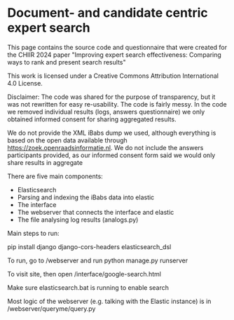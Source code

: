 # Document- and candidate centric expert search
This page contains the source code and questionnaire that were created for the CHIIR 2024 paper "Improving expert search effectiveness: Comparing ways to rank and present search results"

This work is licensed under a Creative Commons Attribution International 4.0 License.


Disclaimer: 
The code was shared for the purpose of transparency, but it was not rewritten for easy re-usability. The code is fairly messy. In the code we removed individual results (logs, answers questionnaire) we only obtained informed consent for sharing aggregated results.

We do not provide the XML iBabs dump we used, although everything is based on the open data available through https://zoek.openraadsinformatie.nl. We do not include the answers participants provided, as our informed consent form said we would only share results in aggregate


There are five main components:
* Elasticsearch
* Parsing and indexing the iBabs data into elastic
* The interface
* The webserver that connects the interface and elastic
* The file analysing log results (analogs.py)


Main steps to run:

pip install django django-cors-headers elasticsearch_dsl

To run, go to /webserver and run 
	python manage.py runserver
	
To visit site, then open /interface/google-search.html

Make sure elasticsearch.bat is running to enable search

Most logic of the webserver (e.g. talking with the Elastic instance) is in /webserver/queryme/query.py

